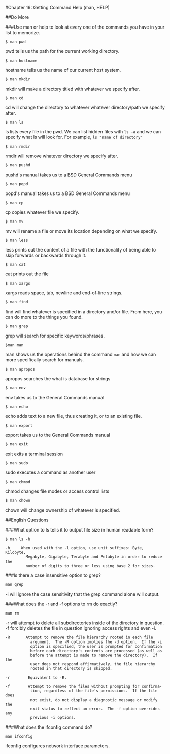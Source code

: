 #Chapter 19: Getting Command Help (man, HELP)

##Do More

###Use man or help to look at every one of the commands you have in your list to memorize.

``` 
$ man pwd
```
pwd tells us the path for the current working directory.
```
$ man hostname
```
hostname tells us the name of our current host system.
```
$ man mkdir
```
mkdir will make a directory titled with whatever we specify after.
```
$ man cd 
```
cd will change the directory to whatever whatever directory/path we specify after.
```
$ man ls
```
ls lists every file in the pwd. We can list hidden files with `ls -a` and we can specify what ls will look for. For example, `ls "name of directory"`
```
$ man rmdir
```
rmdir will remove whatever directory we specify after.
```
$ man pushd
```
pushd's manual takes us to a BSD General Commands menu
```
$ man popd
```
popd's manual takes us to a BSD General Commands menu
```
$ man cp
```
cp copies whatever file we specify.
```
$ man mv
```
mv will rename a file or move its location depending on what we specify.
```
$ man less
```
less prints out the content of a file with the functionality of being able to skip forwards or backwards through it.
```
$ man cat
```
cat prints out the file
```
$ man xargs
```
xargs reads space, tab, newline and end-of-line strings.
```
$ man find
```
find will find whatever is specified in a directory and/or file. From here, you can do more to the things you found.
```
$ man grep
```
grep will search for specific keywords/phrases.
```
$man man
```
man shows us the operations behind the command `man` and how we can more specifically search for manuals.
```
$ man apropos
```
apropos searches the what is database for strings
```
$ man env
```
env takes us to the General Commands manual
```
$ man echo
```
echo adds text to a new file, thus creating it, or to an existing file.
```
$ man export
```
export takes us to the General Commands manual
```
$ man exit
```
exit exits a terminal session
```
$ man sudo
```
sudo executes a command as another user
```
$ man chmod
```
chmod changes file modes or access control lists
```
$ man chown
```
chown will change ownership of whatever is specified.

##English Questions

###What option to ls tells it to output file size in human readable form?
```
$ man ls -h

-h     When used with the -l option, use unit suffixes: Byte, Kilobyte,
         Megabyte, Gigabyte, Terabyte and Petabyte in order to reduce the
         number of digits to three or less using base 2 for sizes.
```

###Is there a case insensitive option to grep?
```
man grep
```
-i will ignore the case sensitivity that the grep command alone will output.

###What does the -r and -f options to rm do exactly?
```
man rm
```
-r will attempt to delete all subdirectories inside of the directory in question. -f forcibly deletes the file in question ignoring access rights and even -i.
```
-R       Attempt to remove the file hierarchy rooted in each file
           argument.  The -R option implies the -d option.  If the -i
           option is specified, the user is prompted for confirmation
           before each directory's contents are processed (as well as
           before the attempt is made to remove the directory).  If the
           user does not respond affirmatively, the file hierarchy
           rooted in that directory is skipped.

-r        Equivalent to -R.
```
```
-f        Attempt to remove the files without prompting for confirma-
           tion, regardless of the file's permissions.  If the file does
           not exist, do not display a diagnostic message or modify the
           exit status to reflect an error.  The -f option overrides any
           previous -i options.
```
###What does the ifconfig command do?
```
man ifconfig
```
ifconfig configures network interface parameters.
